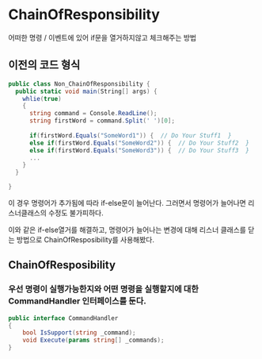 # ChainOfResponsibility
어떠한 명령 / 이벤트에 있어 if문을 열거하지않고 체크해주는 방법


## 이전의 코드 형식

```csharp
public class Non_ChainOfResponsibility {
  public static void main(String[] args) {
    whlie(true)
    {
      string command = Console.ReadLine();
      string firstWord = command.Split(' ')[0];
      
      if(firstWord.Equals("SomeWord1")) {  // Do Your Stuff1  }
      else if(firstWord.Equals("SomeWord2")) {  // Do Your Stuff2  }
      else if(firstWord.Equals("SomeWord3")) {  // Do Your Stuff3  }
      ...
    }
  }

}
```


이 경우 명령어가 추가됨에 따라 if-else문이 늘어난다. 그러면서 명령어가 늘어나면 리스너클래스의 수정도 불가피하다.

이와 같은 if-else열거를 해결하고, 명령어가 늘어나는 변경에 대해 리스너 클래스를 닫는 방법으로 ChainOfResposibility를 사용해봤다.

## ChainOfResposibility
### 우선 명령이 실행가능한지와 어떤 명령을 실행할지에 대한 CommandHandler 인터페이스를 둔다.
```csharp
public interface CommandHandler
{
    bool IsSupport(string _command);
    void Execute(params string[] _commands);
}
```

